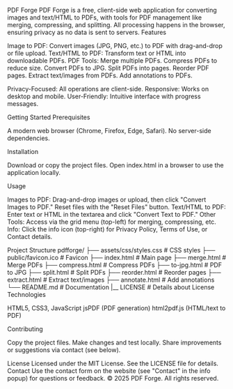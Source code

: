 PDF Forge
PDF Forge is a free, client-side web application for converting images and text/HTML to PDFs, with tools for PDF management like merging, compressing, and splitting. All processing happens in the browser, ensuring privacy as no data is sent to servers.
Features

Image to PDF: Convert images (JPG, PNG, etc.) to PDF with drag-and-drop or file upload.
Text/HTML to PDF: Transform text or HTML into downloadable PDFs.
PDF Tools:
Merge multiple PDFs.
Compress PDFs to reduce size.
Convert PDFs to JPG.
Split PDFs into pages.
Reorder PDF pages.
Extract text/images from PDFs.
Add annotations to PDFs.


Privacy-Focused: All operations are client-side.
Responsive: Works on desktop and mobile.
User-Friendly: Intuitive interface with progress messages.

Getting Started
Prerequisites

A modern web browser (Chrome, Firefox, Edge, Safari).
No server-side dependencies.

Installation

Download or copy the project files.
Open index.html in a browser to use the application locally.

Usage

Images to PDF: Drag-and-drop images or upload, then click "Convert Images to PDF." Reset files with the "Reset Files" button.
Text/HTML to PDF: Enter text or HTML in the textarea and click "Convert Text to PDF."
Other Tools: Access via the grid menu (top-left) for merging, compressing, etc.
Info: Click the info icon (top-right) for Privacy Policy, Terms of Use, or Contact details.

Project Structure
pdfforge/
├── assets/css/styles.css    # CSS styles
├── public/favicon.ico       # Favicon
├── index.html               # Main page
├── merge.html               # Merge PDFs
├── compress.html            # Compress PDFs
├── to-jpg.html              # PDF to JPG
├── split.html               # Split PDFs
├── reorder.html             # Reorder pages
├── extract.html             # Extract text/images
├── annotate.html            # Add annotations
└── README.md                # Documentation
|__ LICENSE                  # Details about License
Technologies

HTML5, CSS3, JavaScript
jsPDF (PDF generation)
html2pdf.js (HTML/text to PDF)

Contributing

Copy the project files.
Make changes and test locally.
Share improvements or suggestions via contact (see below).

License
Licensed under the MIT License. See the LICENSE file for details.
Contact
Use the contact form on the website (see "Contact" in the info popup) for questions or feedback.
© 2025 PDF Forge. All rights reserved.

